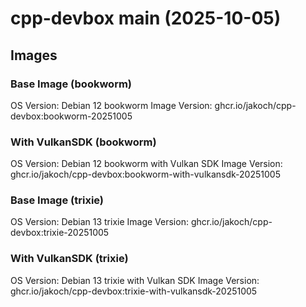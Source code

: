 # cpp-devbox main (2025-10-05)

## Images

### Base Image (bookworm)
OS Version:  Debian 12 bookworm
Image Version: ghcr.io/jakoch/cpp-devbox:bookworm-20251005


### With VulkanSDK (bookworm)
OS Version:  Debian 12 bookworm with Vulkan SDK
Image Version: ghcr.io/jakoch/cpp-devbox:bookworm-with-vulkansdk-20251005


### Base Image (trixie)
OS Version:  Debian 13 trixie
Image Version: ghcr.io/jakoch/cpp-devbox:trixie-20251005


### With VulkanSDK (trixie)
OS Version:  Debian 13 trixie with Vulkan SDK
Image Version: ghcr.io/jakoch/cpp-devbox:trixie-with-vulkansdk-20251005


